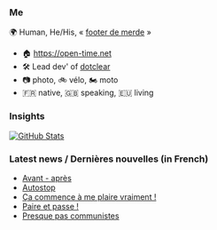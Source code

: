 ### Me

🌍 Human, He/His, « [footer de merde](https://open-time.net/post/2013/07/17/La-veritable-histoire-du-Footer-de-merde-) » 
* 🏠 https://open-time.net 
* 🛠️ Lead dev' of [dotclear](https://git.dotclear.org/dev/dotclear)
* 📷 photo, 🚲 vélo, 🏍️ moto 
* 🇫🇷 native, 🇬🇧 speaking, 🇪🇺 living

### Insights

[![GitHub Stats](https://github-readme-stats-sigma-five.vercel.app/api?username=franck-paul)](https://github.com/franck-paul)

### Latest news / Dernières nouvelles (in French)

<!-- BLOG-POST-LIST:START -->
- [Avant - après](https://open-time.net/post/2024/03/09/Avant-apres)
- [Autostop](https://open-time.net/post/2024/03/08/Autostop)
- [Ça commence à me plaire vraiment !](https://open-time.net/post/2024/03/07/Ca-commence-a-me-plaire-vraiment-)
- [Paire et passe !](https://open-time.net/post/2024/03/06/Paire-et-passe-)
- [Presque pas communistes](https://open-time.net/post/2024/03/05/Presque-pas-communistes)
<!-- BLOG-POST-LIST:END -->
